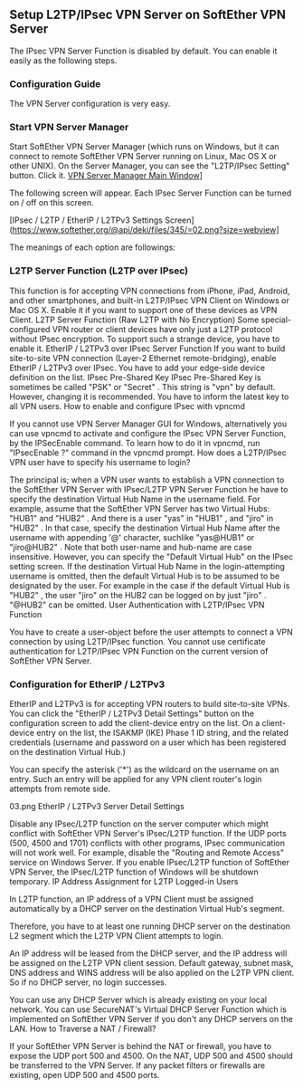 ## Setup L2TP/IPsec VPN Server on SoftEther VPN Server

The IPsec VPN Server Function is disabled by default. You can enable it easily as the following steps.

### Configuration Guide

The VPN Server configuration is very easy.

### Start VPN Server Manager

Start SoftEther VPN Server Manager (which runs on Windows, but it can connect to remote SoftEther VPN Server running on Linux, Mac OS X or other UNIX). On the Server Manager, you can see the "L2TP/IPsec Setting" button. Click it.
[VPN Server Manager Main Window](https://www.softether.org/@api/deki/files/344/=01.png?size=webview)]

The following screen will appear. Each IPsec Server Function can be turned on / off on this screen.

[IPsec / L2TP / EtherIP / L2TPv3 Settings Screen](https://www.softether.org/@api/deki/files/345/=02.png?size=webview]

The meanings of each option are followings:

###  L2TP Server Function (L2TP over IPsec)

This function is for accepting VPN connections from iPhone, iPad, Android, and other smartphones, and built-in L2TP/IPsec VPN Client on Windows or Mac OS X. Enable it if you want to support one of these devices as VPN Client.
L2TP Server Function (Raw L2TP with No Encryption)
Some special-configured VPN router or client devices have only just a L2TP protocol without IPsec encryption. To support such a strange device, you have to enable it.
EtherIP / L2TPv3 over IPsec Server Function
If you want to build site-to-site VPN connection (Layer-2 Ethernet remote-bridging), enable EtherIP / L2TPv3 over IPsec. You have to add your edge-side device definition on the list.
IPsec Pre-Shared Key
IPsec Pre-Shared Key is sometimes be called "PSK" or "Secret" . This string is "vpn" by default. However, changing it is recommended. You have to inform the latest key to all VPN users.
How to enable and configure IPsec with vpncmd

If you cannot use VPN Server Manager GUI for Windows, alternatively you can use vpncmd to activate and configure the IPsec VPN Server Function, by the IPSecEnable command. To learn how to do it in vpncmd, run "IPsecEnable ?" command in the vpncmd prompt.
How does a L2TP/IPsec VPN user have to specify his username to login?

The principal is; when a VPN user wants to establish a VPN connection to the SoftEther VPN Server with IPsec/L2TP VPN Server Function he have to specify the destination Virtual Hub Name in the username field.
For example, assume that the SoftEther VPN Server has two Virtual Hubs: "HUB1" and "HUB2" . And there is a user "yas" in "HUB1" , and "jiro" in "HUB2" .
In that case, specify the destination Virtual Hub Name after the username with appending '@' character, suchlike "yas@HUB1" or "jiro@HUB2" . Note that both user-name and hub-name are case insensitive.
However, you can specify the "Default Virtual Hub" on the IPsec setting screen. If the destination Virtual Hub Name in the login-attempting username is omitted, then the default Virtual Hub is to be assumed to be designated by the user.
For example in the case if the default Virtual Hub is "HUB2" , the user "jiro" on the HUB2 can be logged on by just "jiro" . "@HUB2" can be omitted.
User Authentication with L2TP/IPsec VPN Function

You have to create a user-object before the user attempts to connect a VPN connection by using L2TP/IPsec function. You cannot use certificate authentication for L2TP/IPsec VPN Function on the current version of SoftEther VPN Server.

### Configuration for EtherIP / L2TPv3

EtherIP and L2TPv3 is for accepting VPN routers to build site-to-site VPNs. You can click the "EtherIP / L2TPv3 Detail Settings" button on the configuration screen to add the client-device entry on the list. On a client-device entry on the list, the ISAKMP (IKE) Phase 1 ID string, and the related credentials (username and password on a user which has been registered on the destination Virtual Hub.)

You can specify the asterisk ('*') as the wildcard on the username on an entry. Such an entry will be applied for any VPN client router's login attempts from remote side.


03.png
EtherIP / L2TPv3 Server Detail Settings

Disable any IPsec/L2TP function on the server computer which might conflict with SoftEther VPN Server's IPsec/L2TP function. If the UDP ports (500, 4500 and 1701) conflicts with other programs, IPsec communication will not work well.
For example, disable the "Routing and Remote Access" service on Windows Server.
If you enable IPsec/L2TP function of SoftEther VPN Server, the IPsec/L2TP function of Windows will be shutdown temporary.
IP Address Assignment for L2TP Logged-in Users

In L2TP function, an IP address of a VPN Client must be assigned automatically by a DHCP server on the destination Virtual Hub's segment.

Therefore, you have to at least one running DHCP server on the destination L2 segment which the L2TP VPN Client attempts to login.

An IP address will be leased from the DHCP server, and the IP address will be assigned on the L2TP VPN client session. Default gateway, subnet mask, DNS address and WINS address will be also applied on the L2TP VPN client. So if no DHCP server, no login successes.

You can use any DHCP Server which is already existing on your local network. You can use SecureNAT's Virtual DHCP Server Function which is implemented on SoftEther VPN Server if you don't any DHCP servers on the LAN.
How to Traverse a NAT / Firewall?

If your SoftEther VPN Server is behind the NAT or firewall, you have to expose the UDP port 500 and 4500. On the NAT, UDP 500 and 4500 should be transferred to the VPN Server. If any packet filters or firewalls are existing, open UDP 500 and 4500 ports.
